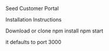 Seed Customer Portal

Installation Instructions

Download or clone
npm install
npm start

it defaults to port 3000